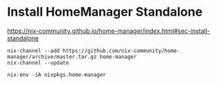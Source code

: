 # Install HomeManager Standalone
https://nix-community.github.io/home-manager/index.html#sec-install-standalone
```
nix-channel --add https://github.com/nix-community/home-manager/archive/master.tar.gz home-manager
nix-channel --update

nix-env -iA nixpkgs.home-manager
```
